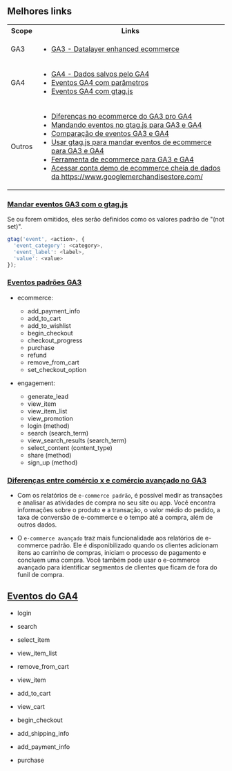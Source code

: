 ## Melhores links


<div align="center" style="text-align: center;">
  <table>
    <tr>
      <th>Scope</th>
      <th>Links</th>
    </tr>
    <tr>
      <td>GA3</td>
      <td align="left">
        <ul>
          <li><a href="https://measuremindsgroup.com/cheat-sheet-gtm-datalayer-enhanced-ecommerce-version" target="_blank">GA3 - Datalayer enhanced ecommerce</a></li>
        </ul>
      </td>
    </tr>
    <tr>
      <td>GA4</td>
      <td align="left">
        <ul>
          <li><a href="https://www.thyngster.com/ga4-measurement-protocol-cheatsheet/#" target="_blank">GA4 - Dados salvos pelo GA4</a></li>
          <li><a href="https://developers.google.com/gtagjs/reference/ga4-events" target="_blank">Eventos GA4 com parâmetros</a></li>
          <li><a href="https://developers.google.com/analytics/devguides/collection/ga4/reference/events" target="_blank">Eventos GA4 com gtag.js</a></li>
        </ul>
      </td>
    </tr>
    <tr>
      <td>Outros</td>
      <td align="left">
        <ul>
          <li><a href="https://measuremindsgroup.com/ga4-ecommerce-reporting" target="_blank">Diferenças no ecommerce do GA3 pro GA4</a></li>
          <li><a href="https://support.google.com/analytics/answer/11091026?hl=en&ref_topic=11091421#zippy=%2Cin-this-article" target="_blank">Mandando eventos no gtag.js para GA3 e GA4</a></li>
          <li><a href="https://developers.google.com/analytics/devguides/migration/ecommerce/gtagjs-compatibility" target="_blank">Comparação de eventos GA3 e GA4</a></li>
          <li><a href="https://developers.google.com/analytics/devguides/migration/ecommerce/gtagjs-dual-ua-ga4" target="_blank">Usar gtag.js para mandar eventos de ecommerce para GA3 e GA4</a></li>
          <li><a href="https://googleanalytics.github.io/ecommerce-migration-helper/" target="_blank">Ferramenta de ecommerce para GA3 e GA4</a></li>
          <li><a href="https://support.google.com/analytics/answer/6367342?hl=en#zippy=%2Cin-this-article" target="_blank">Acessar conta demo de ecommerce cheia de dados da https://www.googlemerchandisestore.com/</a></li>
        </ul>
      </td>
    </tr>
  </table>
</div>

### [Mandar eventos GA3 com o gtag.js](https://developers.google.com/analytics/devguides/collection/gtagjs/events)

Se <category> ou <label> forem omitidos, eles serão definidos como os valores padrão de "(not set)".

```js
gtag('event', <action>, {
  'event_category': <category>,
  'event_label': <label>,
  'value': <value>
});
```

### [Eventos padrões GA3](https://developers.google.com/analytics/devguides/collection/gtagjs/events)

- ecommerce:
  - add_payment_info
  - add_to_cart
  - add_to_wishlist
  - begin_checkout
  - checkout_progress
  - purchase
  - refund
  - remove_from_cart
  - set_checkout_option

- engagement:
  - generate_lead
  - view_item
  - view_item_list
  - view_promotion
  - login	(method)
  - search (search_term)
  - view_search_results	(search_term)
  - select_content (content_type)
  - share	(method)
  - sign_up	(method)


### [Diferenças entre comércio x e comércio avançado no GA3](https://support.google.com/tagmanager/answer/6107169?hl=pt-br)

- Com os relatórios de `e-commerce padrão`, é possível medir as transações e analisar as atividades de compra no seu site ou app. Você encontra informações sobre o produto e a transação, o valor médio do pedido, a taxa de conversão de e-commerce e o tempo até a compra, além de outros dados.

- O `e-commerce avançado` traz mais funcionalidade aos relatórios de e-commerce padrão. Ele é disponibilizado quando os clientes adicionam itens ao carrinho de compras, iniciam o processo de pagamento e concluem uma compra. Você também pode usar o e-commerce avançado para identificar segmentos de clientes que ficam de fora do funil de compra.

## [Eventos do GA4](https://developers.google.com/gtagjs/reference/ga4-events)

  - login
  - search
  - select_item
  - view_item_list
  - remove_from_cart

  - view_item
  - add_to_cart
  - view_cart
  - begin_checkout
  - add_shipping_info
  - add_payment_info
  - purchase
